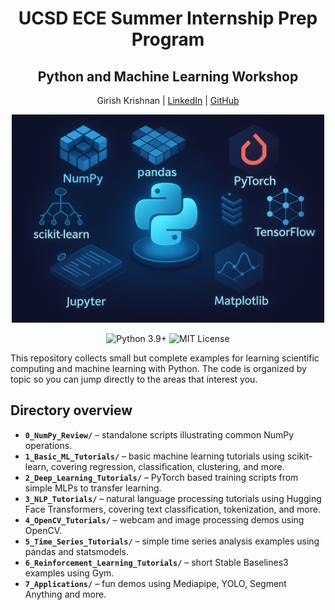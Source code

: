 <h1 align="center">UCSD ECE Summer Internship Prep Program</h1>
<h2 align="center">Python and Machine Learning Workshop</h2>
<p align="center">Girish Krishnan | <a href="https://www.linkedin.com/in/girk">LinkedIn</a> | <a href="https://github.com/Girish-Krishnan">GitHub</a></p>


<p align="center">
    <img src="./assets/main_image.png" alt="" width="500"/>
</p>

<p align="center">
    <img src="https://img.shields.io/badge/python-3.9%2B-blue.svg" alt="Python 3.9+"/>
    <img src="https://img.shields.io/badge/license-MIT-green.svg" alt="MIT License"/>
</p>


This repository collects small but complete examples for learning scientific computing and machine learning with Python. The code is organized by topic so you can jump directly to the areas that interest you.

## Directory overview
- **`0_NumPy_Review/`** – standalone scripts illustrating common NumPy operations.
- **`1_Basic_ML_Tutorials/`** – basic machine learning tutorials using scikit-learn, covering regression, classification, clustering, and more.
- **`2_Deep_Learning_Tutorials/`** – PyTorch based training scripts from simple MLPs to transfer learning.
- **`3_NLP_Tutorials/`** – natural language processing tutorials using Hugging Face Transformers, covering text classification, tokenization, and more.
- **`4_OpenCV_Tutorials/`** – webcam and image processing demos using OpenCV.
- **`5_Time_Series_Tutorials/`** – simple time series analysis examples using pandas and statsmodels.
- **`6_Reinforcement_Learning_Tutorials/`** – short Stable Baselines3 examples using Gym.
- **`7_Applications/`** – fun demos using Mediapipe, YOLO, Segment Anything and more.
